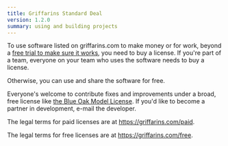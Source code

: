 ```yaml
---
title: Griffarins Standard Deal
version: 1.2.0
summary: using and building projects
---
```


To use software listed on griffarins.com to make money or for work, beyond a [free trial to make sure it works](https://griffarins.com/free#free-trials), you need to buy a license.  If you're part of a team, everyone on your team who uses the software needs to buy a license.

Otherwise, you can use and share the software for free.

Everyone's welcome to contribute fixes and improvements under a broad, free license like [the Blue Oak Model License](https://blueoakcouncil.org/license/1.0.0).  If you'd like to become a partner in development, e-mail the developer.

The legal terms for paid licenses are at <https://griffarins.com/paid>.

The legal terms for free licenses are at <https://griffarins.com/free>.
